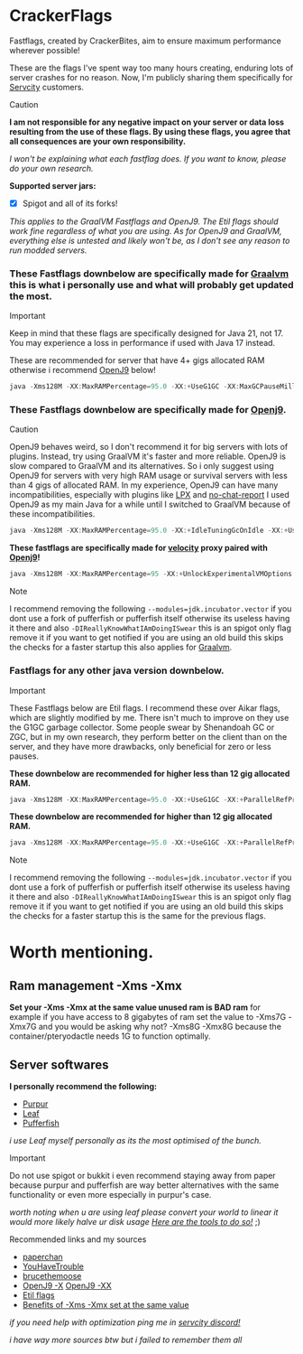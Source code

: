 # CrackerFlags
Fastflags, created by CrackerBites, aim to ensure maximum performance wherever possible!

These are the flags I've spent way too many hours creating, enduring lots of server crashes for no reason. Now, I'm publicly sharing them specifically for [Servcity](https://servcity.org/) customers.
> [!CAUTION]
> **I am not responsible for any negative impact on your server or data loss resulting from the use of these flags. By using these flags, you agree that all consequences are your own responsibility.**
>
> *I won't be explaining what each fastflag does. If you want to know, please do your own research.*

 **Supported server jars:**
- [x] Spigot and all of its forks!

*This applies to the GraalVM Fastflags and OpenJ9. The Etil flags should work fine regardless of what you are using. As for OpenJ9 and GraalVM, everything else is untested and likely won't be, as I don't see any reason to run modded servers.*

### These Fastflags downbelow are specifically made for [Graalvm](https://www.graalvm.org/downloads/#) this is what i personally use and what will probably get updated the most.
> [!IMPORTANT]
> Keep in mind that these flags are specifically designed for Java 21, not 17. You may experience a loss in performance if used with Java 17 instead.
>
> These are recommended for server that have 4+ gigs allocated RAM otherwise i recommend [OpenJ9](https://github.com/CrackerBites/CrackerFlags?tab=readme-ov-file#these-fastflags-downbelow-are-specifically-made-for-openj9) below!
```java
java -Xms128M -XX:MaxRAMPercentage=95.0 -XX:+UseG1GC -XX:MaxGCPauseMillis=130 -XX:+UnlockExperimentalVMOptions -XX:+UnlockDiagnosticVMOptions -XX:+DisableExplicitGC -XX:+AlwaysPreTouch -XX:+ParallelRefProcEnabled -XX:G1NewSizePercent=28 -XX:G1HeapRegionSize=16M -XX:G1ReservePercent=20 -XX:G1MixedGCCountTarget=3 -XX:InitiatingHeapOccupancyPercent=10 -XX:G1MixedGCLiveThresholdPercent=90 -XX:G1RSetUpdatingPauseTimePercent=0 -XX:SurvivorRatio=32 -XX:MaxTenuringThreshold=1 -XX:+PerfDisableSharedMem -XX:G1SATBBufferEnqueueingThresholdPercent=30 -XX:G1ConcMarkStepDurationMillis=5 -XX:G1RSetUpdatingPauseTimePercent=0 -XX:+UseNUMA -XX:-DontCompileHugeMethods -XX:MaxNodeLimit=240000 -XX:NodeLimitFudgeFactor=8000 -XX:ReservedCodeCacheSize=400M -XX:NonNMethodCodeHeapSize=12M -XX:ProfiledCodeHeapSize=194M -XX:NonProfiledCodeHeapSize=194M -XX:NmethodSweepActivity=1 -XX:+UseCriticalJavaThreadPriority -XX:AllocatePrefetchStyle=3 -XX:+UseTransparentHugePages -XX:LargePageSizeInBytes=2M -XX:+UseLargePages -XX:+EagerJVMCI -XX:+UseFastUnorderedTimeStamps --add-modules=jdk.incubator.vector -DIReallyKnowWhatIAmDoingISwear -jar server.jar --nogui
```
### These Fastflags downbelow are specifically made for [Openj9](https://github.com/eclipse-openj9/openj9).
> [!CAUTION]
> OpenJ9 behaves weird, so I don't recommend it for big servers with lots of plugins. Instead, try using GraalVM it's faster and more reliable. OpenJ9 is slow compared to GraalVM and its alternatives. So i only suggest using OpenJ9 for servers with very high RAM usage or survival servers with less than 4 gigs of allocated RAM. In my experience, OpenJ9 can have many incompatibilities, especially with plugins like [LPX](https://builtbybit.com/resources/lpx-antipacketexploit.15709/) and [no-chat-report](https://modrinth.com/mod/no-chat-reports/versions) I used OpenJ9 as my main Java for a while until I switched to GraalVM because of these incompatibilities.
```java
java -Xms128M -XX:MaxRAMPercentage=95.0 -XX:+IdleTuningGcOnIdle -XX:+UseAggressiveHeapShrink -XX:-OmitStackTraceInFastThrow -XX:+UseFastAccessorMethods -Xshareclasses:allowClasspaths -XX:+AlwaysPreTouch -XX:+ClassRelationshipVerifier -Xshareclasses:cacheDir=./cache -Xaot -XX:+UseCompressedOops -XX:ObjectAlignmentInBytes=256 -Xshareclasses -XX:SharedCacheHardLimit=800M -Xscmx800M -Xtune:virtualized -XX:InitialTenuringThreshold=5 -Dlog4j2.formatMsgNoLookups=true -XX:-DisableExplicitGC -XX:+UnlockExperimentalVMOptions -XX:MaxGCPauseMillis=6 -Djava.net.preferIPv4Stack=true -XX:-ParallelRefProcEnabled -XX:+UseTLAB -Xmn200M -Xmx1G -Xms201M -XX:ParallelGCThreads=2 -XX:ConcGCThreads=1 -Xaggressive -DIReallyKnowWhatIAmDoingISwear --add-modules=jdk.incubator.vector -jar server.jar --nogui
```
**These fastflags are specifically made for [velocity](https://papermc.io/software/velocity) proxy paired with [Openj9](https://github.com/eclipse-openj9/openj9)!**
```java
java -Xms128M -XX:MaxRAMPercentage=95 -XX:+UnlockExperimentalVMOptions -XX:+ParallelRefProcEnabled -XX:MaxInlineLevel=15 -XX:+IdleTuningGcOnIdle -XX:+UseAggressiveHeapShrink -XX:-OmitStackTraceInFastThrow -XX:+UseFastAccessorMethods -Xshareclasses:allowClasspaths -Xaggressive -XX:+AlwaysPreTouch -XX:+UseTLAB -XX:+ClassRelationshipVerifier -Djava.net.preferIPv4Stack=true -Dlog4j2.formatMsgNoLookups=true -XX:+UseFastUnorderedTimeStamps -Xtune:virtualized -XX:-DisableExplicitGC -jar server.ja
```
> [!NOTE]
> I recommend removing the following `--modules=jdk.incubator.vector` if you dont use a fork of pufferfish or pufferfish itself otherwise its useless having it there and also `-DIReallyKnowWhatIAmDoingISwear` this is an spigot only flag remove it if you want to get notified if you are using an old build this skips the checks for a faster startup this also applies for [Graalvm](https://github.com/CrackerBites/CrackerFlags/blob/main/README.md#these-fastflags-downbelow-are-specifically-made-for-graalvm-this-is-what-i-personally-use-and-what-will-probably-get-updated-the-most).
### Fastflags for any other java version downbelow.
> [!IMPORTANT]
> These Fastflags below are Etil flags. I recommend these over Aikar flags, which are slightly modified by me. There isn't much to improve on they use the G1GC garbage collector. Some people swear by Shenandoah GC or ZGC, but in my own research, they perform better on the client than on the server, and they have more drawbacks, only beneficial for zero or less pauses.

**These downbelow are recommended for higher less than 12 gig allocated RAM.**
```java
java -Xms128M -XX:MaxRAMPercentage=95.0 -XX:+UseG1GC -XX:+ParallelRefProcEnabled -XX:MaxGCPauseMillis=200 -XX:+UnlockExperimentalVMOptions -XX:+UnlockDiagnosticVMOptions -XX:+DisableExplicitGC -XX:+AlwaysPreTouch -XX:G1NewSizePercent=30 -XX:G1MaxNewSizePercent=40 -XX:G1HeapRegionSize=8M -XX:G1ReservePercent=20 -XX:G1HeapWastePercent=5 -XX:G1MixedGCCountTarget=4 -XX:InitiatingHeapOccupancyPercent=15 -XX:G1MixedGCLiveThresholdPercent=90 -XX:G1RSetUpdatingPauseTimePercent=5 -XX:SurvivorRatio=32 -XX:+PerfDisableSharedMem -XX:MaxTenuringThreshold=1 -XX:-UseBiasedLocking -XX:UseAVX=3 -XX:+UseStringDeduplication -XX:+UseFastUnorderedTimeStamps -XX:+UseAES -XX:+UseAESIntrinsics -XX:UseSSE=4 -XX:+UseFMA -XX:AllocatePrefetchStyle=1 -XX:+UseLoopPredicate -XX:+RangeCheckElimination -XX:+EliminateLocks -XX:+DoEscapeAnalysis -XX:+UseCodeCacheFlushing -XX:+SegmentedCodeCache -XX:+UseFastJNIAccessors -XX:+OptimizeStringConcat -XX:+UseCompressedOops -XX:+UseThreadPriorities -XX:+OmitStackTraceInFastThrow -XX:+TrustFinalNonStaticFields -XX:ThreadPriorityPolicy=1 -XX:+UseInlineCaches -XX:+RewriteBytecodes -XX:+RewriteFrequentPairs -XX:+UseNUMA -XX:-DontCompileHugeMethods -XX:+UseFPUForSpilling -XX:+UseFastStosb -XX:+UseNewLongLShift -XX:+UseVectorCmov -XX:+UseXMMForArrayCopy -XX:+UseXmmI2D -XX:+UseXmmI2F -XX:+UseXmmLoadAndClearUpper -XX:+UseXmmRegToRegMoveAll -Dfile.encoding=UTF-8 -Xlog:async -Djava.security.egd=file:/dev/urandom -DIReallyKnowWhatIAmDoingISwear --add-modules jdk.incubator.vector -jar server.jar --nogui
```
**These downbelow are recommended for higher than 12 gig allocated RAM.**
```java
java -Xms128M -XX:MaxRAMPercentage=95.0 -XX:+UseG1GC -XX:+ParallelRefProcEnabled -XX:MaxGCPauseMillis=200 -XX:+UnlockExperimentalVMOptions -XX:+UnlockDiagnosticVMOptions -XX:+DisableExplicitGC -XX:+AlwaysPreTouch -XX:G1NewSizePercent=40 -XX:G1MaxNewSizePercent=50 -XX:G1HeapRegionSize=16M -XX:G1ReservePercent=15 -XX:G1HeapWastePercent=5 -XX:G1MixedGCCountTarget=4 -XX:InitiatingHeapOccupancyPercent=20 -XX:G1MixedGCLiveThresholdPercent=90 -XX:G1RSetUpdatingPauseTimePercent=5 -XX:SurvivorRatio=32 -XX:+PerfDisableSharedMem -XX:MaxTenuringThreshold=1 -XX:-UseBiasedLocking -XX:UseAVX=3 -XX:+UseStringDeduplication -XX:+UseFastUnorderedTimeStamps -XX:+UseAES -XX:+UseAESIntrinsics -XX:UseSSE=4 -XX:+UseFMA -XX:AllocatePrefetchStyle=1 -XX:+UseLoopPredicate -XX:+RangeCheckElimination -XX:+EliminateLocks -XX:+DoEscapeAnalysis -XX:+UseCodeCacheFlushing -XX:+SegmentedCodeCache -XX:+UseFastJNIAccessors -XX:+OptimizeStringConcat -XX:+UseCompressedOops -XX:+UseThreadPriorities -XX:+OmitStackTraceInFastThrow -XX:+TrustFinalNonStaticFields -XX:ThreadPriorityPolicy=1 -XX:+UseInlineCaches -XX:+RewriteBytecodes -XX:+RewriteFrequentPairs -XX:+UseNUMA -XX:-DontCompileHugeMethods -XX:+UseFPUForSpilling -XX:+UseFastStosb -XX:+UseNewLongLShift -XX:+UseVectorCmov -XX:+UseXMMForArrayCopy -XX:+UseXmmI2D -XX:+UseXmmI2F -XX:+UseXmmLoadAndClearUpper -XX:+UseXmmRegToRegMoveAll -Dfile.encoding=UTF-8 -Xlog:async -Djava.security.egd=file:/dev/urandom -DIReallyKnowWhatIAmDoingISwear --add-modules jdk.incubator.vector -jar server.jar --nogui
```
> [!NOTE]
> I recommend removing the following `--modules=jdk.incubator.vector` if you dont use a fork of pufferfish or pufferfish itself otherwise its useless having it there and also `-DIReallyKnowWhatIAmDoingISwear` this is an spigot only flag remove it if you want to get notified if you are using an old build this skips the checks for a faster startup this is the same for the previous flags.

# Worth mentioning.

## Ram management -Xms -Xmx
**Set your -Xms -Xmx at the same value unused ram is BAD ram**
for example if you have access to 8 gigabytes of ram set the value to -Xms7G -Xmx7G
and you would be asking why not? -Xms8G -Xmx8G because the container/pteryodactle needs 1G to function optimally.

## Server softwares
**I personally recommend the following:**
- [Purpur](https://purpurmc.org/)
- [Leaf](https://github.com/Winds-Studio/Leaf)
- [Pufferfish](https://github.com/pufferfish-gg/Pufferfish)

*i use Leaf myself personally as its the most optimised of the bunch.*
> [!IMPORTANT]
> Do not use spigot or bukkit i even recommend staying away from paper because purpur and pufferfish are way better alternatives with the same functionality or even more especially in purpur's case.

*worth noting when u are using leaf please convert your world to linear it would more likely halve ur disk usage [Here are the tools to do so!](https://github.com/xymb-endcrystalme/LinearRegionFileFormatTools)* ;)

Recommended links and my sources
- [paperchan](https://paper-chan.moe/paper-optimization/#Introduction)
- [YouHaveTrouble](https://github.com/YouHaveTrouble/minecraft-optimization)
- [brucethemoose](https://github.com/brucethemoose/Minecraft-Performance-Flags-Benchmarks)
- [OpenJ9 -X](https://eclipse.dev/openj9/docs/x_jvm_commands/) [OpenJ9 -XX](https://eclipse.dev/openj9/docs/xx_jvm_commands/)
- [Etil flags](https://github.com/etil2jz/etil-minecraft-flags)
- [Benefits of -Xms -Xmx set at the same value](https://dzone.com/articles/benefits-of-setting-initial-and-maximum-memory-siz)

*if you need help with optimization ping me in [servcity discord!](https://discord.gg/servcity)*

*i have way more sources btw but i failed to remember them all*
